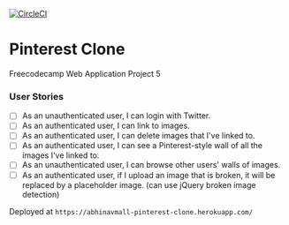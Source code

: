 [![CircleCI](https://circleci.com/gh/abhinavmall/Pinterest-Clone.svg?style=svg)](https://circleci.com/gh/abhinavmall/Pinterest-Clone)
# Pinterest Clone
Freecodecamp Web Application Project 5

### User Stories
* [ ] As an unauthenticated user, I can login with Twitter.
* [ ] As an authenticated user, I can link to images.
* [ ] As an authenticated user, I can delete images that I've linked to.
* [ ] As an authenticated user, I can see a Pinterest-style wall of all the images I've linked to.
* [ ] As an unauthenticated user, I can browse other users' walls of images.
* [ ] As an authenticated user, if I upload an image that is broken, it will be replaced by a placeholder image. (can use jQuery broken image detection)

Deployed at ```https://abhinavmall-pinterest-clone.herokuapp.com/```
